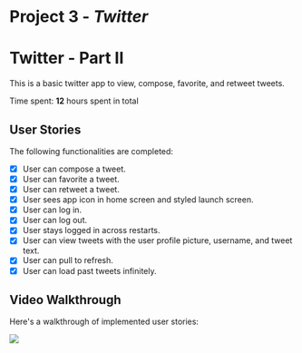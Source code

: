 # Project 3 - *Twitter*

# Twitter - Part II

This is a basic twitter app to view, compose, favorite, and retweet tweets.

Time spent: **12** hours spent in total

## User Stories

The following functionalities are completed:

- [x] User can compose a tweet. 
- [x] User can favorite a tweet. 
- [x] User can retweet a tweet.
- [x] User sees app icon in home screen and styled launch screen.
- [x] User can log in. 
- [x] User can log out.
- [x] User stays logged in across restarts.
- [x] User can view tweets with the user profile picture, username, and tweet text.
- [x] User can pull to refresh. 
- [x] User can load past tweets infinitely.

## Video Walkthrough

Here's a walkthrough of implemented user stories:

<img src='http://g.recordit.co/oOIDz5rTau.gif' />

